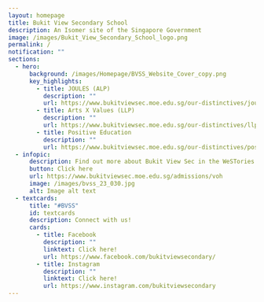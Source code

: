 ```yaml
---
layout: homepage
title: Bukit View Secondary School
description: An Isomer site of the Singapore Government
image: /images/Bukit_View_Secondary_School_logo.png
permalink: /
notification: ""
sections:
  - hero:
      background: /images/Homepage/BVSS_Website_Cover_copy.png
      key_highlights:
        - title: JOULES (ALP)
          description: ""
          url: https://www.bukitviewsec.moe.edu.sg/our-distinctives/joules-alp/
        - title: Arts X Values (LLP)
          description: ""
          url: https://www.bukitviewsec.moe.edu.sg/our-distinctives/llp/
        - title: Positive Education
          description: ""
          url: https://www.bukitviewsec.moe.edu.sg/our-distinctives/pos-education/
  - infopic:
      description: Find out more about Bukit View Sec in the WeSTories Publications
      button: Click here
      url: https://www.bukitviewsec.moe.edu.sg/admissions/voh
      image: /images/bvss_23_030.jpg
      alt: Image alt text
  - textcards:
      title: "#BVSS"
      id: textcards
      description: Connect with us!
      cards:
        - title: Facebook
          description: ""
          linktext: Click here!
          url: https://www.facebook.com/bukitviewsecondary/
        - title: Instagram
          description: ""
          linktext: Click here!
          url: https://www.instagram.com/bukitviewsecondary
---
```

